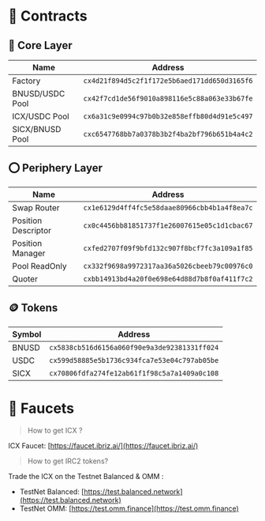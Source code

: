 # 📝 Contracts

## 🔴 Core Layer

| Name | Address |
|------------------------|----------------------------------------------|
| Factory                | `cx4d21f894d5c2f1f172e5b6aed171dd650d3165f6` |
| BNUSD/USDC Pool        | `cx42f7cd1de56f9010a898116e5c88a063e33b67fe` |
| ICX/USDC Pool          | `cx6a31c9e0994c97b0b32e858effb80d4d91e5c497` |
| SICX/BNUSD Pool        | `cxc6547768bb7a0378b3b2f4ba2bf796b651b4a4c2` |


## ⭕ Periphery Layer

| Name | Address |
|------------------------|----------------------------------------------|
| Swap Router            | `cx1e6129d4ff4fc5e58daae80966cbb4b1a4f8ea7c` |
| Position Descriptor    | `cx0c4456bb81851737f1e26007615e05c1d1cbac67` |
| Position Manager       | `cxfed2707f09f9bfd132c907f8bcf7fc3a109a1f85` |
| Pool ReadOnly          | `cx332f9698a9972317aa36a5026cbeeb79c00976c0` |
| Quoter                 | `cxbb14913bd4a20f0e698e64d88d7b8f0af411f7c2` |


## 🪙 Tokens

| Symbol | Address |
|--------|----------------------------------------------|
| BNUSD  | `cx5838cb516d6156a060f90e9a3de92381331ff024` |
| USDC   | `cx599d58885e5b1736c934fca7e53e04c797ab05be` |
| SICX   | `cx70806fdfa274fe12ab61f1f98c5a7a1409a0c108` |


# 🚰 Faucets

> How to get ICX ?

ICX Faucet: [https://faucet.ibriz.ai/](https://faucet.ibriz.ai/)

> How to get IRC2 tokens? 

Trade the ICX on the Testnet Balanced & OMM : 

- TestNet Balanced: [https://test.balanced.network](https://test.balanced.network)
- TestNet OMM: [https://test.omm.finance](https://test.omm.finance)
